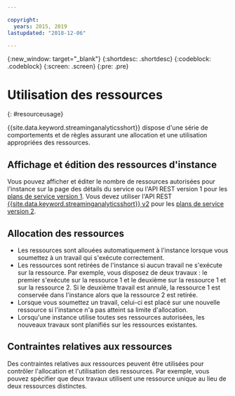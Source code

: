 ```yaml
---

copyright:
  years: 2015, 2019
lastupdated: "2018-12-06"

---
```


<!-- Attribute definitions -->
{:new_window: target="_blank"}
{:shortdesc: .shortdesc}
{:codeblock: .codeblock}
{:screen: .screen}
{:pre: .pre}


# Utilisation des ressources
{: #resourceusage}

{{site.data.keyword.streaminganalyticsshort}} dispose d'une série de comportements et de règles assurant une allocation et une utilisation appropriées des ressources.

## Affichage et édition des ressources d'instance
Vous pouvez afficher et éditer le nombre de ressources autorisées pour l'instance sur la page des détails du service ou l'API REST version 1 pour les [plans de service version 1](/docs/services/StreamingAnalytics?topic=StreamingAnalytics-service_plans#service_plans). Vous devez utiliser l'API REST [{{site.data.keyword.streaminganalyticsshort}} v2](https://{DomainName}/apidocs/streaming-analytics-v2#get-a-streaming-analytics-instance) pour les [plans de service version 2](/docs/services/StreamingAnalytics?topic=StreamingAnalytics-service_plans#service_plans).

## Allocation des ressources
- Les ressources sont allouées automatiquement à l'instance lorsque vous soumettez à un travail qui s'exécute correctement.
- Les ressources sont retirées de l'instance si aucun travail ne s'exécute sur la ressource. Par exemple, vous disposez de deux travaux : le premier s'exécute sur la ressource 1 et le deuxième sur la ressource 1 et sur la ressource 2. Si le deuxième travail est annulé, la ressource 1 est conservée dans l'instance alors que la ressource 2 est retirée.
- Lorsque vous soumettez un travail, celui-ci est placé sur une nouvelle ressource si l'instance n'a pas atteint sa limite d'allocation.
- Lorsqu'une instance utilise toutes ses ressources autorisées, les nouveaux travaux sont planifiés sur les ressources existantes.

## Contraintes relatives aux ressources

Des contraintes relatives aux ressources peuvent être utilisées pour contrôler l'allocation et l'utilisation des ressources. Par exemple, vous pouvez spécifier que deux travaux utilisent une ressource unique au lieu de deux ressources distinctes.
